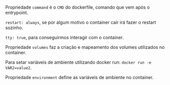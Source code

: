 Propriedade `command` é o `CMD` do dockerfile, comando que vem após o entrypoint.

`restart: always`, se por algum motivo o container cair irá fazer o restart sozinho.

`tty: true`, para conseguirmos interagir com o container.

Propriedade `volumes` faz a criação e mapeamento dos volumes utilizados no container.

Para setar variáveis de ambiente utilizando docker run: `docker run -e VAR2=value2`.

Propriedade `environment` define as variáveis de ambiente no container.
